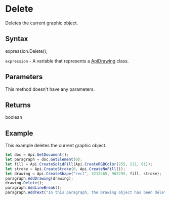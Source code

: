 # Delete

Deletes the current graphic object.

## Syntax

expression.Delete();

`expression` - A variable that represents a [ApiDrawing](../ApiDrawing.md) class.

## Parameters

This method doesn't have any parameters.

## Returns

boolean

## Example

This example deletes the current graphic object.

```javascript
let doc = Api.GetDocument();
let paragraph = doc.GetElement(0);
let fill = Api.CreateSolidFill(Api.CreateRGBColor(255, 111, 61));
let stroke = Api.CreateStroke(0, Api.CreateNoFill());
let drawing = Api.CreateShape("rect", 3212465, 963295, fill, stroke);
paragraph.AddDrawing(drawing);
drawing.Delete();
paragraph.AddLineBreak();
paragraph.AddText("In this paragraph, the Drawing object has been deleted.");
```
